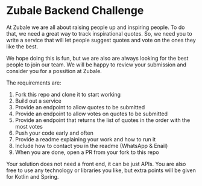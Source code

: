 # Zubale Backend Challenge 

At Zubale we are all about raising people up and inspiring people. To do that, we need a great way to track inspirational quotes. So, we need you to write a service that will let people suggest quotes and vote on the ones they like the best.

We hope doing this is fun, but we are also are always looking for the best people to join our team. We will be happy to review your submission and consider you for a possition at Zubale. 

The requirements are:
1. Fork this repo and clone it to start working
2. Build out a service
3. Provide an endpoint to allow quotes to be submitted 
4. Provide an endpoint to allow votes on quotes to be submitted 
5. Provide an endpoint that returns the list of quotes in the order with the most votes
6. Push your code early and often 
7. Provide a readme explaining your work and how to run it
8. Include how to contact you in the readme (WhatsApp & Enail)
9. When you are done, open a PR from your fork to this repo

Your solution does not need a front end, it can be just APIs. You are also free to use any technology or libraries you like, but extra points will be given for Kotlin and Spring. 

